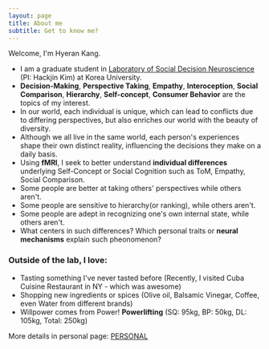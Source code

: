 ```yaml
---
layout: page
title: About me
subtitle: Get to know me?
---
```


Welcome, I'm Hyeran Kang. 

- I am a graduate student in [Laboratory of Social Decision Neuroscience](http://socialdecisionneurosciencelab.org/) (PI: Hackjin Kim) at Korea University.
- **Decision-Making**, **Perspective Taking**, **Empathy**, **Interoception**, **Social Comparison**, **Hierarchy**, **Self-concept**, **Consumer Behavior** are the topics of my interest.
- In our world, each individual is unique, which can lead to conflicts due to differing perspectives, but also enriches our world with the beauty of diversity. 
- Although we all live in the same world, each person's experiences shape their own distinct reality, influencing the decisions they make on a daily basis.
- Using **fMRI**, I seek to better understand **individual differences** underlying Self-Concept or Social Cognition such as ToM, Empathy, Social Comparison.
- Some people are better at taking others' perspectives while others  aren't.
- Some people are sensitive to hierarchy(or ranking), while others aren't.
- Some people are adept in recognizing one's own internal state, while others aren't.
- What centers in such differences? Which personal traits or **neural mechanisms** explain such pheonomenon?


### Outside of the lab, I love:
- Tasting something I've never tasted before (Recently, I visited Cuba Cuisine Restaurant in NY - which was awesome)
- Shopping new ingredients or spices (Olive oil, Balsamic Vinegar, Coffee, even Water from different brands)
- Willpower comes from Power! **Powerlifting** (SQ: 95kg, BP: 50kg, DL: 105kg, Total: 250kg) 

More details in personal page: <a href="pages/personal">PERSONAL</a>
